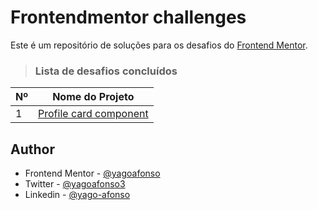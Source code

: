 <h1>Frontendmentor challenges</h1>


<p>Este é um repositório de soluções para os desafios do <a href="https://www.frontendmentor.io?ref=challenge" target="_blank">Frontend Mentor</a>.</p>



> ### Lista de desafios concluídos

 
|  Nº  | Nome do Projeto                                                                                                |
| ---- | -------------------------------------------------------------------------------------------------------------- |
|  1   | [Profile card component](https://profile-card-component-main-murex-chi.vercel.app/)                            |

## Author

- Frontend Mentor - [@yagoafonso](https://www.frontendmentor.io/profile/yagoafonso)
- Twitter - [@yagoafonso3](https://www.twitter.yagoafonso3)
- Linkedin - [@yago-afonso](https://www.linkedin.com/in/yago-afonso/)